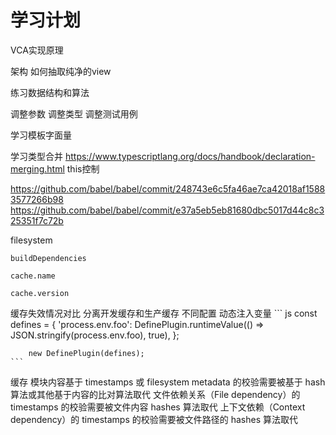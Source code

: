 # 学习计划

VCA实现原理



架构
    如何抽取纯净的view

练习数据结构和算法




调整参数
调整类型
调整测试用例





学习模板字面量

学习类型合并
https://www.typescriptlang.org/docs/handbook/declaration-merging.html
this控制











https://github.com/babel/babel/commit/248743e6c5fa46ae7ca42018af15883577266b98
https://github.com/babel/babel/commit/e37a5eb5eb81680dbc5017d44c8c325351f7c72b



filesystem

    buildDependencies

    cache.name

    cache.version

缓存失效情况对比
    分离开发缓存和生产缓存
    不同配置
    动态注入变量
    ``` js
        const defines = {
            'process.env.foo': DefinePlugin.runtimeValue(() => JSON.stringify(process.env.foo), true),
        };

        new DefinePlugin(defines);
    ```


缓存
    模块内容基于 timestamps 或 filesystem metadata 的校验需要被基于 hash 算法或其他基于内容的比对算法取代
    文件依赖关系（File dependency）的 timestamps 的校验需要被文件内容 hashes 算法取代
    上下文依赖（Context dependency）的 timestamps 的校验需要被文件路径的 hashes 算法取代









